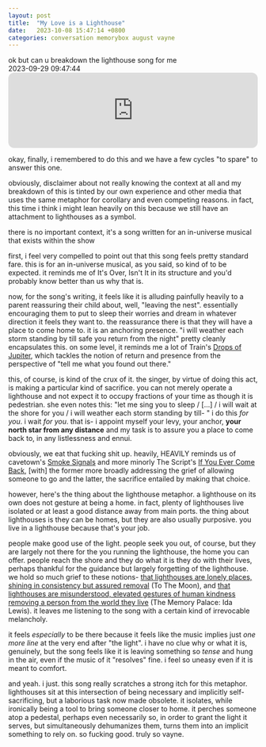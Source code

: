 ```yaml
---
layout: post
title:  "My Love is a Lighthouse"
date:   2023-10-08 15:47:14 +0800
categories: conversation memorybox august vayne
---
```

<div class='speaking_august quote'>ok but can u breakdown the lighthouse song for me</div><time class="inlineTime">2023-09-29 09:47:44</time>

<iframe style="border-radius:12px" src="https://open.spotify.com/embed/track/0nqrVlkPbsRi5gnwNdUPu9?utm_source=generator" width="100%" height="152" frameBorder="0" allowfullscreen="" allow="autoplay; clipboard-write; encrypted-media; fullscreen; picture-in-picture" loading="lazy"></iframe>

okay, finally, i remembered to do this and we have a few cycles "to spare" to answer this one.

obviously, disclaimer about not really knowing the context at all and my breakdown of this is tinted by our own experience and other media that uses the same metaphor for corollary and even competing reasons. in fact, this time i think i might lean heavily on this because we still have an attachment to lighthouses as a symbol.

<div class='speaking_august'>there is no important context, it's a song written for an in-universe musical that exists within the show</div>

first, i feel very compelled to point out that this song feels pretty standard fare. this is for an in-universe musical, as you said, so kind of to be expected. it reminds me of It's Over, Isn't It in its structure and you'd probably know better than us why that is.

now, for the song's writing, it feels like it is alluding painfully heavily to a parent reassuring their child about, well, "leaving the nest". essentially encouraging them to put to sleep their worries and dream in whatever direction it feels they want to. the reassurance there is that they will have a place to come home to. it is an anchoring presence. "i will weather each storm standing by till safe you return from the night" pretty cleanly encapsulates this. on some level, it reminds me a lot of Train's <a href="https://open.spotify.com/track/2hKdd3qO7cWr2Jo0Bcs0MA" class="spotify">Drops of Jupiter</a>, which tackles the notion of return and presence from the perspective of "tell me what you found out there."

this, of course, is kind of the crux of it. the singer, by virtue of doing this act, is making a particular kind of sacrifice. you can not merely operate a lighthouse and not expect it to occupy fractions of your time as though it is pedestrian. she even notes this: "let me sing you to sleep / [...] / i will wait at the shore for you / i will weather each storm standing by till- " i do this *for you*. i wait *for you*. that is- i appoint myself your levy, your anchor, **your north star from any distance** and my task is to assure you a place to come back to, in any listlessness and ennui.

obviously, we eat that fucking shit up. heavily, HEAVILY reminds us of cavetown's <a href="https://open.spotify.com/track/07c66SO9kYqa5GSmvLsQZy" class="spotify">Smoke Signals</a> and more minorly The Script's <a href="https://open.spotify.com/track/6Vg3QC5UcpdAcGXgUqkjIX" class="spotify">If You Ever Come Back</a>, [with] the former more broadly addressing the grief of allowing someone to go and the latter, the sacrifice entailed by making that choice.

however, here's the thing about the lighthouse metaphor. a lighthouse on its own does not gesture at being a home. in fact, plenty of lighthouses live isolated or at least a good distance away from main ports. the thing about lighthouses is they can be homes, but they are also usually purposive. you live in a lighthouse because that's your job.

people make good use of the light. people seek you out, of course, but they are largely not there for the you running the lighthouse, the home you can offer. people reach the shore and they do what it is they do with their lives, perhaps thankful for the guidance but largely forgetting of the lighthouse. we hold so much grief to these notions- <a href="https://en.wikiquote.org/wiki/To_the_Moon#Act_3" class="rentry">that lighthouses are lonely places, shining in consistency but assured removal</a> (To The Moon), and <a href="https://thememorypalace.us/ida-lewis/" class=gumroad>that lighthouses are misunderstood, elevated gestures of human kindness removing a person from the world they live</a> (The Memory Palace: Ida Lewis). it leaves me listening to the song with a certain kind of irrevocable melancholy.

it feels *especially* to be there because it feels like the music implies just *one more line* at the very end after "the light". i have no clue why or what it is, genuinely, but the song feels like it is leaving something so *tense* and hung in the air, even if the music of it "resolves" fine. i feel so uneasy even if it is meant to comfort.

and yeah. i just. this song really scratches a strong itch for this metaphor. lighthouses sit at this intersection of being necessary and implicitly self-sacrificing, but a laborious task now made obsolete. it isolates, while ironically being a tool to bring someone closer to home. it perches someone atop a pedestal, perhaps even necessarily so, in order to grant the light it serves, but simultaneously dehumanizes them, turns them into an implicit something to rely on. so fucking good. truly so vayne. 
